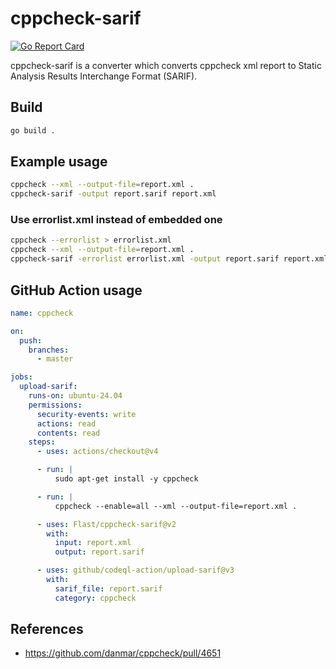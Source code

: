 # cppcheck-sarif

[![Go Report Card](https://goreportcard.com/badge/github.com/Flast/cppcheck-sarif)](https://goreportcard.com/report/github.com/Flast/cppcheck-sarif)

cppcheck-sarif is a converter which converts cppcheck xml report to Static Analysis Results Interchange Format (SARIF).

## Build

```sh
go build .
```

## Example usage

```sh
cppcheck --xml --output-file=report.xml .
cppcheck-sarif -output report.sarif report.xml
```

### Use errorlist.xml instead of embedded one

```sh
cppcheck --errorlist > errorlist.xml
cppcheck --xml --output-file=report.xml .
cppcheck-sarif -errorlist errorlist.xml -output report.sarif report.xml
```

## GitHub Action usage

```yaml
name: cppcheck

on:
  push:
    branches:
      - master

jobs:
  upload-sarif:
    runs-on: ubuntu-24.04
    permissions:
      security-events: write
      actions: read
      contents: read
    steps:
      - uses: actions/checkout@v4

      - run: |
          sudo apt-get install -y cppcheck

      - run: |
          cppcheck --enable=all --xml --output-file=report.xml .

      - uses: Flast/cppcheck-sarif@v2
        with:
          input: report.xml
          output: report.sarif

      - uses: github/codeql-action/upload-sarif@v3
        with:
          sarif_file: report.sarif
          category: cppcheck
```

## References

- https://github.com/danmar/cppcheck/pull/4651
